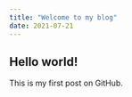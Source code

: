 ```yaml
---
title: "Welcome to my blog"
date: 2021-07-21
---
```


## Hello world!

This is my first post on GitHub.
